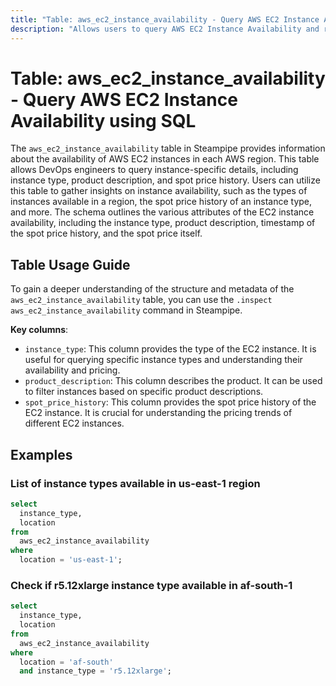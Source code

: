 ```yaml
---
title: "Table: aws_ec2_instance_availability - Query AWS EC2 Instance Availability using SQL"
description: "Allows users to query AWS EC2 Instance Availability and retrieve detailed information about the availability of EC2 instances in each AWS region."
---
```


# Table: aws_ec2_instance_availability - Query AWS EC2 Instance Availability using SQL

The `aws_ec2_instance_availability` table in Steampipe provides information about the availability of AWS EC2 instances in each AWS region. This table allows DevOps engineers to query instance-specific details, including instance type, product description, and spot price history. Users can utilize this table to gather insights on instance availability, such as the types of instances available in a region, the spot price history of an instance type, and more. The schema outlines the various attributes of the EC2 instance availability, including the instance type, product description, timestamp of the spot price history, and the spot price itself.

## Table Usage Guide

To gain a deeper understanding of the structure and metadata of the `aws_ec2_instance_availability` table, you can use the `.inspect aws_ec2_instance_availability` command in Steampipe.

**Key columns**:

- `instance_type`: This column provides the type of the EC2 instance. It is useful for querying specific instance types and understanding their availability and pricing.
- `product_description`: This column describes the product. It can be used to filter instances based on specific product descriptions.
- `spot_price_history`: This column provides the spot price history of the EC2 instance. It is crucial for understanding the pricing trends of different EC2 instances.

## Examples

### List of instance types available in us-east-1 region

```sql
select
  instance_type,
  location
from
  aws_ec2_instance_availability
where
  location = 'us-east-1';
```


### Check if r5.12xlarge instance type available in af-south-1

```sql
select
  instance_type,
  location
from
  aws_ec2_instance_availability
where
  location = 'af-south'
  and instance_type = 'r5.12xlarge';
```
